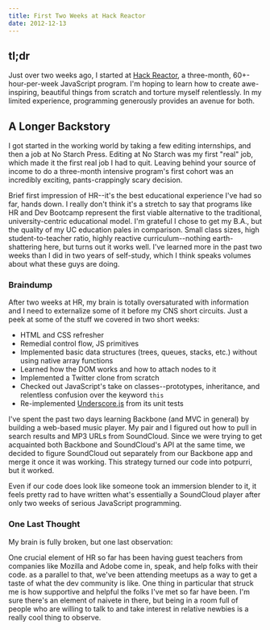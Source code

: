 ```yaml
---
title: First Two Weeks at Hack Reactor
date: 2012-12-13
---
```


## tl;dr

Just over two weeks ago, I started at [Hack Reactor](http://www.hackreactor.com), a three-month, 60+-hour-per-week JavaScript program. I'm hoping to learn how to create awe-inspiring, beautiful things from scratch and torture myself relentlessly. In my limited experience, programming generously provides an avenue for both.


## A Longer Backstory

I got started in the working world by taking a few editing internships, and then a job at No Starch Press. Editing at No Starch was my first "real" job, which made it the first real job I had to quit. Leaving behind your source of income to do a three-month intensive program's first cohort was an incredibly exciting, pants-crappingly scary decision.

Brief first impression of HR--it's the best educational experience I've had so far, hands down. I really don't think it's a stretch to say that programs like HR and Dev Bootcamp represent the first viable alternative to the traditional, university-centric educational model. I'm grateful I chose to get my B.A., but the quality of my UC education pales in comparison. Small class sizes, high student-to-teacher ratio, highly reactive curriculum--nothing earth-shattering here, but turns out it works well. I've learned more in the past two weeks than I did in two years of self-study, which I think speaks volumes about what these guys are doing.


### Braindump

After two weeks at HR, my brain is totally oversaturated with information and I need to externalize some of it before my CNS short circuits. Just a peek at some of the stuff we covered in two short weeks:

- HTML and CSS refresher
- Remedial control flow, JS primitives
- Implemented basic data structures (trees, queues, stacks, etc.) without using native array functions
- Learned how the DOM works and how to attach nodes to it
- Implemented a Twitter clone from scratch
- Checked out JavaScript's take on classes--prototypes, inheritance, and relentless confusion over the keyword `this`
- Re-implemented [Underscore.js](http://underscorejs.org/) from its unit tests

I've spent the past two days learning Backbone (and MVC in general) by building a web-based music player. My pair and I figured out how to pull in search results and MP3 URLs from SoundCloud. Since we were trying to get acquainted both Backbone and SoundCloud's API at the same time, we decided to figure SoundCloud out separately from our Backbone app and merge it once it was working. This strategy turned our code into potpurri, but it worked.

Even if our code does look like someone took an immersion blender to it, it feels pretty rad to have written what's essentially a SoundCloud player after only two weeks of serious JavaScript programming.


### One Last Thought

My brain is fully broken, but one last observation:

One crucial element of HR so far has been having guest teachers from companies like Mozilla and Adobe come in, speak, and help folks with their code. as a parallel to that, we've been attending meetups as a way to get a taste of what the dev community is like. One thing in particular that struck me is how supportive and helpful the folks I've met so far have been. I'm sure there's an element of naivete in there, but being in a room full of people who are willing to talk to and take interest in relative newbies is a really cool thing to observe.
